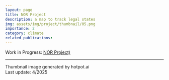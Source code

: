 ```yaml
---
layout: page
title: NOR Project
description: a map to track legal states
img: assets/img/project/thumbnail/05.png
importance: 2
category: climate
related_publications: 
---
```


Work in Progress:
[NOR Project)](https://reactjs-nor-map.netlify.app/) 

***
Thumbnail image generated by hotpot.ai <br>
Last update: 4/2025

